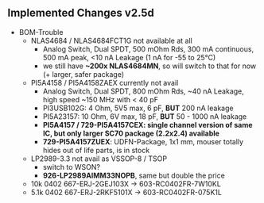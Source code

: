 
## Implemented Changes v2.5d

- BOM-Trouble
  - NLAS4684 / NLAS4684FCT1G not available at all
    - Analog Switch, Dual SPDT, 500 mOhm Rds, 300 mA continuous, 500 mA peak, <10 nA Leakage (1 nA for -55 to 25°C)
    - we still have **~200x NLAS4684MN**, so will switch to that for now (+ larger, safer package)
  - PI5A4158 / PI5A4158ZAEX currently not avail
    - Analog Switch, Dual SPDT, 800 mOhm Rds, ~40 nA Leakage, high speed ~150 MHz with < 40 pF
    - PI3USB102G: 4 Ohm, 5V5 max, 6 pF, **BUT** 200 nA leakage
    - PI5A23157: 10 Ohm, 6V max, 18 pF, **BUT** 50 - 1000 nA leakage
    - **PI5A4157 / 729-PI5A4157CEX: single channel version of same IC, but only larger SC70 package (2.2x2.4) available**
    - **729-PI5A4157ZUEX**: UDFN-Package, 1x1 mm, mouser totally hides out of life parts, is in stock
  - LP2989-3.3 not avail as VSSOP-8 / TSOP
    - switch to WSON?
    - **926-LP2989AIMM33NOPB**, same but double the price
  - 10k 0402 667-ERJ-2GEJ103X -> 603-RC0402FR-7W10KL
  - 5.1k 0402 667-ERJ-2RKF5101X -> 603-RC0402FR-075K1L
